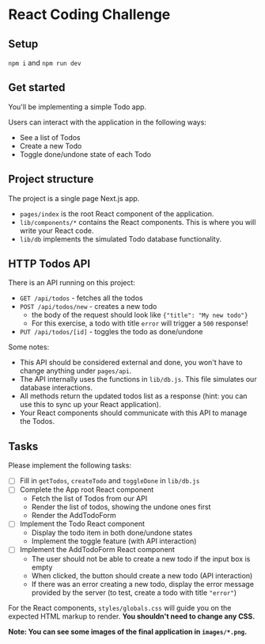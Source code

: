 # React Coding Challenge

## Setup

`npm i` and `npm run dev`

## Get started

You'll be implementing a simple Todo app.

Users can interact with the application in the following ways:

- See a list of Todos
- Create a new Todo
- Toggle done/undone state of each Todo

## Project structure

The project is a single page Next.js app.

- `pages/index` is the root React component of the application.
- `lib/components/*` contains the React components. This is where you will write your React code.
- `lib/db` implements the simulated Todo database functionality.

## HTTP Todos API

There is an API running on this project:

- `GET /api/todos` - fetches all the todos
- `POST /api/todos/new` - creates a new todo
  - the body of the request should look like `{"title": "My new todo"}`
  - For this exercise, a todo with title `error` will trigger a `500` response!
- `PUT /api/todos/[id]` - toggles the todo as done/undone

Some notes:

- This API should be considered external and done, you won't have to change anything under `pages/api`.
- The API internally uses the functions in `lib/db.js`. This file simulates our database interactions.
- All methods return the updated todos list as a response (hint: you can use this to sync up your React application).
- Your React components should communicate with this API to manage the Todos.

## Tasks

Please implement the following tasks:

- [ ] Fill in `getTodos`, `createTodo` and `toggleDone` in `lib/db.js`
- [ ] Complete the App root React component
  - Fetch the list of Todos from our API
  - Render the list of todos, showing the undone ones first
  - Render the AddTodoForm
- [ ] Implement the Todo React component
  - Display the todo item in both done/undone states
  - Implement the toggle feature (with API interaction)
- [ ] Implement the AddTodoForm React component
  - The user should not be able to create a new todo if the input box is empty
  - When clicked, the button should create a new todo (API interaction)
  - If there was an error creating a new todo, display the error message provided by the server (to test, create a todo with title `"error"`)

For the React components, `styles/globals.css` will guide you on the expected HTML markup to render. **You shouldn't need to change any CSS.**

**Note: You can see some images of the final application in `images/*.png`.**
